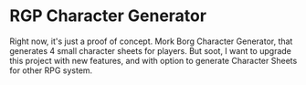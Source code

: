 # RGP Character Generator

Right now, it's just a proof of concept. Mork Borg Character Generator, that generates 4 small character sheets for players. But soot, I want to upgrade this project with new features, and with option to generate Character Sheets for other RPG system.
